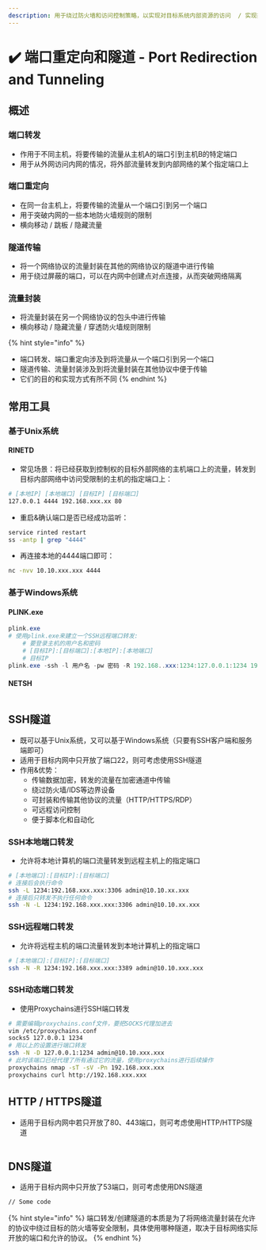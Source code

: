```yaml
---
description: 用于绕过防火墙和访问控制策略，以实现对目标系统内部资源的访问  / 实现持久访问
---
```


# ✔️ 端口重定向和隧道 - Port Redirection and Tunneling

## 概述

### 端口转发

* 作用于不同主机，将要传输的流量从主机A的端口引到主机B的特定端口
* 用于从外网访问内网的情况，将外部流量转发到内部网络的某个指定端口上

### 端口重定向

* 在同一台主机上，将要传输的流量从一个端口引到另一个端口
* 用于突破内网的一些本地防火墙规则的限制
* 横向移动 / 跳板 / 隐藏流量

### 隧道传输

* 将一个网络协议的流量封装在其他的网络协议的隧道中进行传输
* 用于绕过屏蔽的端口，可以在内网中创建点对点连接，从而突破网络隔离

### 流量封装

* 将流量封装在另一个网络协议的包头中进行传输
* 横向移动 / 隐藏流量 / 穿透防火墙规则限制

{% hint style="info" %}
* 端口转发、端口重定向涉及到将流量从一个端口引到另一个端口
* 隧道传输、流量封装涉及到将流量封装在其他协议中便于传输
* 它们的目的和实现方式有所不同
{% endhint %}

## 常用工具

### 基于Unix系统

#### RINETD&#x20;

* 常见场景：将已经获取到控制权的目标外部网络的主机端口上的流量，转发到目标内部网络中访问受限制的主机的指定端口上：

```bash
# [本地IP] [本地端口] [目标IP] [目标端口]
127.0.0.1 4444 192.168.xxx.xx 80
```

* 重启&确认端口是否已经成功监听：

```bash
service rinted restart
ss -antp | grep "4444"
```

* 再连接本地的4444端口即可：

```bash
nc -nvv 10.10.xxx.xxx 4444
```

### 基于Windows系统

#### PLINK.exe&#x20;

```powershell
plink.exe
# 使用plink.exe来建立一个SSH远程端口转发: 
    # 要登录主机的用户名和密码
    # [目标IP]:[目标端口]:[本地IP]:[本地端口]
    # 目标IP
plink.exe -ssh -l 用户名 -pw 密码 -R 192.168..xxx:1234:127.0.0.1:1234 192.168.xxx.xxx
```

#### NETSH

```powershell
```

## SSH隧道

* 既可以基于Unix系统，又可以基于Windows系统（只要有SSH客户端和服务端即可）
* 适用于目标内网中只开放了端口22，则可考虑使用SSH隧道
* 作用&优势：
  * 传输数据加密，转发的流量在加密通道中传输
  * 绕过防火墙/IDS等边界设备
  * 可封装和传输其他协议的流量（HTTP/HTTPS/RDP）
  * 可远程访问控制
  * 便于脚本化和自动化

### SSH本地端口转发

* 允许将本地计算机的端口流量转发到远程主机上的指定端口

```bash
# [本地端口]:[目标IP]:[目标端口] 
# 连接后会执行命令
ssh -L 1234:192.168.xxx.xxx:3306 admin@10.10.xx.xxx
# 连接后只转发不执行任何命令
ssh -N -L 1234:192.168.xxx.xxx:3306 admin@10.10.xx.xxx
```

### SSH远程端口转发

* 允许将远程主机的端口流量转发到本地计算机上的指定端口

```bash
# [本地端口]:[目标IP]:[目标端口]
ssh -N -R 1234:192.168.xxx.xxx:3389 admin@10.10.xxx.xxx
```

### SSH动态端口转发

* 使用Proxychains进行SSH端口转发

```bash
# 需要编辑proxychains.conf文件，要把SOCKS代理加进去
vim /etc/proxychains.conf
socks5 127.0.0.1 1234
# 用以上的设置进行端口转发
ssh -N -D 127.0.0.1:1234 admin@10.10.xxx.xxx
# 此时该端口已经代理了所有通过它的流量，使用proxychains进行后续操作
proxychains nmap -sT -sV -Pn 192.168.xxx.xxx
proxychains curl http://192.168.xxx.xxx
```

## HTTP / HTTPS隧道

* 适用于目标内网中若只开放了80、443端口，则可考虑使用HTTP/HTTPS隧道

```bash
```

## DNS隧道

* 适用于目标内网中只开放了53端口，则可考虑使用DNS隧道

```bash
// Some code
```

{% hint style="info" %}
端口转发/创建隧道的本质是为了将网络流量封装在允许的协议中绕过目标的防火墙等安全限制，具体使用哪种隧道，取决于目标网络实际开放的端口和允许的协议。
{% endhint %}
